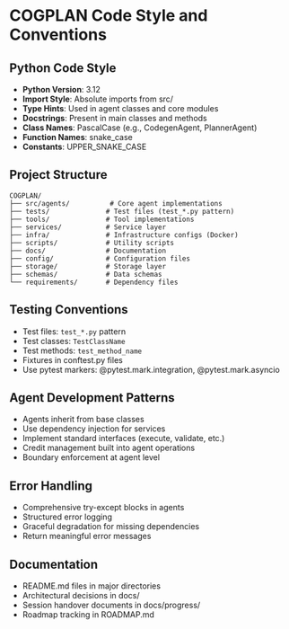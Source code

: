 # COGPLAN Code Style and Conventions

## Python Code Style
- **Python Version**: 3.12
- **Import Style**: Absolute imports from src/
- **Type Hints**: Used in agent classes and core modules
- **Docstrings**: Present in main classes and methods
- **Class Names**: PascalCase (e.g., CodegenAgent, PlannerAgent)
- **Function Names**: snake_case
- **Constants**: UPPER_SNAKE_CASE

## Project Structure
```
COGPLAN/
├── src/agents/          # Core agent implementations
├── tests/              # Test files (test_*.py pattern)
├── tools/              # Tool implementations
├── services/           # Service layer
├── infra/              # Infrastructure configs (Docker)
├── scripts/            # Utility scripts
├── docs/               # Documentation
├── config/             # Configuration files
├── storage/            # Storage layer
├── schemas/            # Data schemas
└── requirements/       # Dependency files
```

## Testing Conventions
- Test files: `test_*.py` pattern
- Test classes: `TestClassName`
- Test methods: `test_method_name`
- Fixtures in conftest.py files
- Use pytest markers: @pytest.mark.integration, @pytest.mark.asyncio

## Agent Development Patterns
- Agents inherit from base classes
- Use dependency injection for services
- Implement standard interfaces (execute, validate, etc.)
- Credit management built into agent operations
- Boundary enforcement at agent level

## Error Handling
- Comprehensive try-except blocks in agents
- Structured error logging
- Graceful degradation for missing dependencies
- Return meaningful error messages

## Documentation
- README.md files in major directories
- Architectural decisions in docs/
- Session handover documents in docs/progress/
- Roadmap tracking in ROADMAP.md